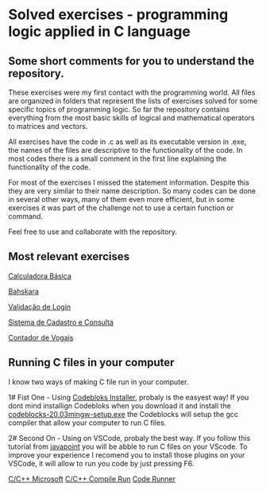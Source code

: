 
# Solved exercises - programming logic applied in C language

## Some short comments for you to understand the repository.

These exercises were my first contact with the programming world. All files are organized in folders that represent the lists of exercises solved for some specific topics of programming logic. So far the repository contains everything from the most basic skills of logical and mathematical operators to matrices and vectors.

All exercises have the code in .c as well as its executable version in .exe, the names of the files are descriptive to the functionality of the code.
In most codes there is a small comment in the first line explaining the functionality of the code.

For most of the exercises I missed the statement information. Despite this they are very similar to their name description. So many codes can be done
in several other ways, many of them even more efficient, but in some exercises it was part of the challenge not to use a certain function or command.

Feel free to use and collaborate with the repository.


## Most relevant exercises

[Calculadora Básica](https://github.com/kmefeu/C/blob/master/S1-CLASS-3-FOR-SWITCH-CASE/ex9-calculadora.c)

[Bahskara](https://github.com/kmefeu/C/blob/master/S1-CLASS-3-FOR-SWITCH-CASE/ex8-bahskara.c)

[Validação de Login](https://github.com/kmefeu/C/blob/master/S1-CLASS-5-MATRIZ/ex3-validacao-login.c)

[Sistema de Cadastro e Consulta](https://github.com/kmefeu/C/blob/master/S1-EXAM-2/sistema-pet.c)

[Contador de Vogais](https://github.com/kmefeu/C/blob/master/S2-CLASS-1-MATRIZ/ex2-contador-vogais.c)


## Running C files in your computer

I know two ways of making C file run in your computer. 

1# Fist One - Using [Codebloks Installer](https://sourceforge.net/projects/codeblocks/files/Binaries/20.03/Windows/codeblocks-20.03mingw-setup.exe/download), probaly is the easyest way! If you dont mind installign Codebloks when you download it and install the [codeblocks-20.03mingw-setup.exe](https://www.codeblocks.org/downloads/binaries/) the Codeblocks will setup the gcc compiler that allow your computer to run C files.

2# Second On - Using on VSCode, probaly the best way. If you follow this tutorial from [javapoint](https://www.javatpoint.com/how-to-run-a-c-program-in-visual-studio-code) you will be abble to run C files on your VScode. To improve your experience I recomend you to install those plugins on your VSCode, it will allow to run you code by just pressing F6.

[C/C++ Microsoft](https://marketplace.visualstudio.com/items?itemName=ms-vscode.cpptools)
[C/C++ Compile Run](https://marketplace.visualstudio.com/items?itemName=danielpinto8zz6.c-cpp-compile-run)
[Code Runner](https://marketplace.visualstudio.com/items?itemName=formulahendry.code-runner)
